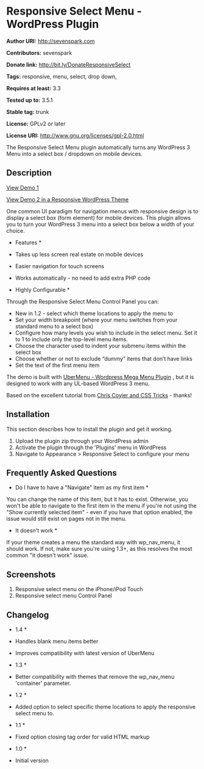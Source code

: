 # Responsive Select Menu - WordPress Plugin #

**Author URI:** http://sevenspark.com

**Contributors:** sevenspark

**Donate link:** http://bit.ly/DonateResponsiveSelect

**Tags:** responsive, menu, select, drop down, 

**Requires at least:** 3.3

**Tested up to:** 3.5.1

**Stable tag:** trunk

**License:** GPLv2 or later

**License URI:** http://www.gnu.org/licenses/gpl-2.0.html

The Responsive Select Menu plugin automatically turns any WordPress 3 Menu into a select box / dropdown on mobile devices.

## Description ##

[View Demo 1](http://wpmegamenu.com/responsive-select-menu/)

[View Demo 2 in a Responsive WordPress Theme](http://agility.sevenspark.com/responsive-select-menu)

One common UI paradigm for navigation menus with responsive design is to display a select box (form element) 
for mobile devices.  This plugin allows you to turn your WordPress 3 menu into a select box below a width of your choice.

* Features *

* Takes up less screen real estate on mobile devices
* Easier navigation for touch screens
* Works automatically - no need to add extra PHP code


* Highly Configurable *

Through the Responsive Select Menu Control Panel you can:

*	New in 1.2 - select which theme locations to apply the menu to 
*   Set your width breakpoint (where your menu switches from your standard menu to a select box)
*   Configure how many levels you wish to include in the select menu. Set it to 1 to include only the top-level menu items.
*   Choose the character used to indent your submenu items within the select box
*   Choose whether or not to exclude “dummy” items that don’t have links
*   Set the text of the first menu item

The demo is built with [UberMenu - Wordpress Mega Menu Plugin](http://wpmegamenu.com/) , but it is designed to work with any UL-based WordPress 3 menu.

Based on the excellent tutorial from [Chris Coyier and CSS Tricks](http://css-tricks.com/convert-menu-to-dropdown/) - thanks!

## Installation ##

This section describes how to install the plugin and get it working.

1. Upload the plugin zip through your WordPress admin
1. Activate the plugin through the 'Plugins' menu in WordPress
1. Navigate to Appearance > Responsive Select to configure your menu


## Frequently Asked Questions ##

* Do I have to have a "Navigate" item as my first item *

You can change the name of this item, but it has to exist.  Otherwise, you won't be able to navigate to the first item in the menu
if you're not using the "Show currently selected item" - even if you have that option enabled, the issue would still exist on pages not 
in the menu.

* It doesn't work *

If your theme creates a menu the standard way with wp_nav_menu, it should work.  If not, make sure you're using 1.3+, as this resolves the most common "it doesn't work" issue.



## Screenshots ##

1. Responsive select menu on the iPhone/iPod Touch
2. Responsive select menu Control Panel

## Changelog ##

* 1.4 *
* Handles blank menu items better
* Improves compatibility with latest version of UberMenu

* 1.3 *
* Better compatibility with themes that remove the wp_nav_menu 'container' parameter.

* 1.2 *
* Added option to select specific theme locations to apply the responsive select menu to.

* 1.1 *
* Fixed option closing tag order for valid HTML markup

* 1.0 *
* Initial version
